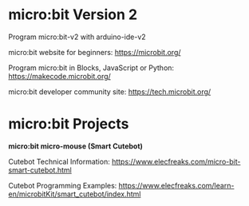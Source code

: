 # micro:bit Version 2
Program micro:bit-v2 with arduino-ide-v2

micro:bit website for beginners: https://microbit.org/

Program micro:bit in Blocks, JavaScript or Python: https://makecode.microbit.org/

micro:bit developer community site: https://tech.microbit.org/

# micro:bit Projects

**micro:bit micro-mouse (Smart Cutebot)**

Cutebot Technical Information: https://www.elecfreaks.com/micro-bit-smart-cutebot.html

Cutebot Programming Examples: https://www.elecfreaks.com/learn-en/microbitKit/smart_cutebot/index.html
